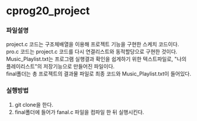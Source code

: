 # cprog20_project

### 파일설명
project.c 코드는 구조체배열을 이용해 프로젝트 기능을 구현한 스케치 코드이다.  
pro.c 코드는 project.c 코드를 다시 연결리스트와 동적할당으로 구현한 것이다.  
Music_Playlist.txt는 프로그램 실행결과 확인을 쉽게하기 위한 텍스트파일로, "나의 플레이리스트"의 저장기능으로 만들어진 파일이다.  
final폴더는 총 프로젝트의 결과물 파일로 최종 코드와 Music_Playlist.txt이 들어있다.  

### 실행방법
1. git clone을 한다.  
2. final폴더에 들어가 fanal.c 파일을 컴파일 한 뒤 실행시킨다. 


